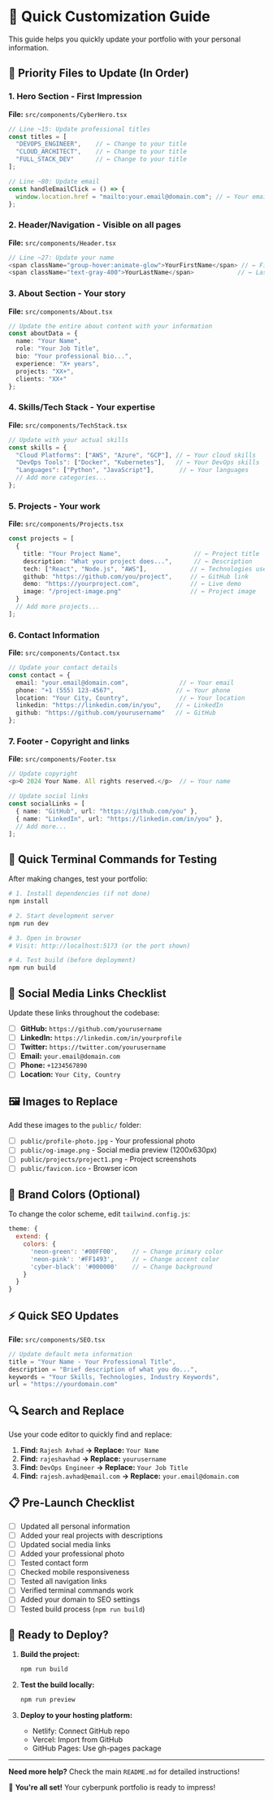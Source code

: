 # 🚀 Quick Customization Guide

This guide helps you quickly update your portfolio with your personal information.

## 🎯 Priority Files to Update (In Order)

### 1. **Hero Section** - First Impression
**File:** `src/components/CyberHero.tsx`

```typescript
// Line ~15: Update professional titles
const titles = [
  "DEVOPS_ENGINEER",    // ← Change to your title
  "CLOUD_ARCHITECT",    // ← Change to your title  
  "FULL_STACK_DEV"      // ← Change to your title
];

// Line ~80: Update email
const handleEmailClick = () => {
  window.location.href = "mailto:your.email@domain.com"; // ← Your email
};
```

### 2. **Header/Navigation** - Visible on all pages
**File:** `src/components/Header.tsx`

```typescript
// Line ~27: Update your name
<span className="group-hover:animate-glow">YourFirstName</span> // ← First name
<span className="text-gray-400">YourLastName</span>            // ← Last name
```

### 3. **About Section** - Your story
**File:** `src/components/About.tsx`

```typescript
// Update the entire about content with your information
const aboutData = {
  name: "Your Name",
  role: "Your Job Title", 
  bio: "Your professional bio...",
  experience: "X+ years",
  projects: "XX+",
  clients: "XX+"
};
```

### 4. **Skills/Tech Stack** - Your expertise  
**File:** `src/components/TechStack.tsx`

```typescript
// Update with your actual skills
const skills = {
  "Cloud Platforms": ["AWS", "Azure", "GCP"], // ← Your cloud skills
  "DevOps Tools": ["Docker", "Kubernetes"],   // ← Your DevOps skills
  "Languages": ["Python", "JavaScript"],       // ← Your languages
  // Add more categories...
};
```

### 5. **Projects** - Your work
**File:** `src/components/Projects.tsx`

```typescript
const projects = [
  {
    title: "Your Project Name",                    // ← Project title
    description: "What your project does...",      // ← Description
    tech: ["React", "Node.js", "AWS"],            // ← Technologies used
    github: "https://github.com/you/project",     // ← GitHub link
    demo: "https://yourproject.com",              // ← Live demo
    image: "/project-image.png"                   // ← Project image
  }
  // Add more projects...
];
```

### 6. **Contact Information**
**File:** `src/components/Contact.tsx`

```typescript
// Update your contact details
const contact = {
  email: "your.email@domain.com",              // ← Your email
  phone: "+1 (555) 123-4567",                 // ← Your phone  
  location: "Your City, Country",              // ← Your location
  linkedin: "https://linkedin.com/in/you",    // ← LinkedIn
  github: "https://github.com/yourusername"   // ← GitHub
};
```

### 7. **Footer** - Copyright and links
**File:** `src/components/Footer.tsx`

```typescript
// Update copyright
<p>© 2024 Your Name. All rights reserved.</p>  // ← Your name

// Update social links
const socialLinks = [
  { name: "GitHub", url: "https://github.com/you" },
  { name: "LinkedIn", url: "https://linkedin.com/in/you" },
  // Add more...
];
```

## 🔧 Quick Terminal Commands for Testing

After making changes, test your portfolio:

```bash
# 1. Install dependencies (if not done)
npm install

# 2. Start development server
npm run dev

# 3. Open in browser
# Visit: http://localhost:5173 (or the port shown)

# 4. Test build (before deployment)  
npm run build
```

## 📱 Social Media Links Checklist

Update these links throughout the codebase:

- [ ] **GitHub:** `https://github.com/yourusername`
- [ ] **LinkedIn:** `https://linkedin.com/in/yourprofile`
- [ ] **Twitter:** `https://twitter.com/yourusername` 
- [ ] **Email:** `your.email@domain.com`
- [ ] **Phone:** `+1234567890`
- [ ] **Location:** `Your City, Country`

## 🖼️ Images to Replace

Add these images to the `public/` folder:

- [ ] `public/profile-photo.jpg` - Your professional photo
- [ ] `public/og-image.png` - Social media preview (1200x630px)
- [ ] `public/projects/project1.png` - Project screenshots
- [ ] `public/favicon.ico` - Browser icon

## 🎨 Brand Colors (Optional)

To change the color scheme, edit `tailwind.config.js`:

```javascript
theme: {
  extend: {
    colors: {
      'neon-green': '#00FF00',    // ← Change primary color
      'neon-pink': '#FF1493',     // ← Change accent color
      'cyber-black': '#000000'    // ← Change background
    }
  }
}
```

## ⚡ Quick SEO Updates

**File:** `src/components/SEO.tsx`

```typescript
// Update default meta information
title = "Your Name - Your Professional Title",
description = "Brief description of what you do...",
keywords = "Your Skills, Technologies, Industry Keywords",
url = "https://yourdomain.com"
```

## 🔍 Search and Replace

Use your code editor to quickly find and replace:

1. **Find:** `Rajesh Avhad` **→ Replace:** `Your Name`
2. **Find:** `rajeshavhad` **→ Replace:** `yourusername`  
3. **Find:** `DevOps Engineer` **→ Replace:** `Your Job Title`
4. **Find:** `rajesh.avhad@email.com` **→ Replace:** `your.email@domain.com`

## 📋 Pre-Launch Checklist

- [ ] Updated all personal information
- [ ] Added your real projects with descriptions
- [ ] Updated social media links
- [ ] Added your professional photo
- [ ] Tested contact form
- [ ] Checked mobile responsiveness
- [ ] Tested all navigation links
- [ ] Verified terminal commands work
- [ ] Added your domain to SEO settings
- [ ] Tested build process (`npm run build`)

## 🚀 Ready to Deploy?

1. **Build the project:**
   ```bash
   npm run build
   ```

2. **Test the build locally:**
   ```bash
   npm run preview
   ```

3. **Deploy to your hosting platform:**
   - Netlify: Connect GitHub repo
   - Vercel: Import from GitHub  
   - GitHub Pages: Use gh-pages package

---

**Need more help?** Check the main `README.md` for detailed instructions!

🎉 **You're all set!** Your cyberpunk portfolio is ready to impress!